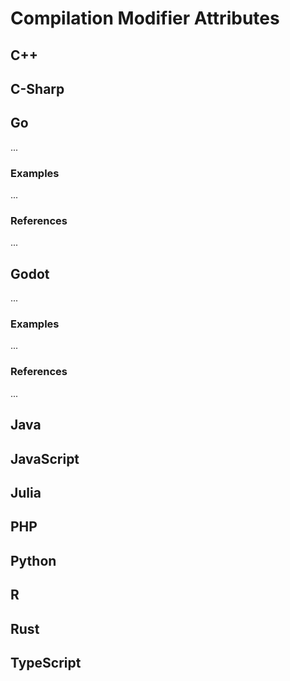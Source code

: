 # Compilation Modifier Attributes


<!-- DESCRIPTION -->


## C++



## C-Sharp



## Go

...

### Examples

...

### References

...


## Godot

...

### Examples

...

### References

...


## Java



## JavaScript



## Julia



## PHP



## Python



## R



## Rust



## TypeScript
